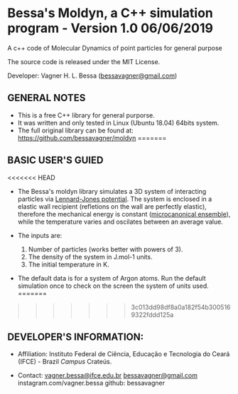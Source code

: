 # Bessa's Moldyn, a C++ simulation program - Version 1.0 06/06/2019
A c++ code of Molecular Dynamics of point particles for general purpose

The source code is released under the MIT License.

Developer: Vagner H. L. Bessa (bessavagner@gmail.com)

## GENERAL NOTES

- This is a free C++ library for general purporse.
- It was written and only tested in Linux (Ubuntu 18.04) 64bits system.
- The full original library can be found at:
    https://github.com/bessavagner/moldyn
=======

## BASIC USER'S GUIED

<<<<<<< HEAD
- The Bessa's moldyn library simulates a 3D system of interacting particles via [Lennard-Jones potential](https://en.wikipedia.org/wiki/Lennard-Jones_potential). The system is enclosed in a elastic wall recipient (refletions on the wall are perfectly elastic), therefore the mechanical energy is constant ([microcanonical ensemble](https://en.wikipedia.org/wiki/Microcanonical_ensemble)), while the temperature varies and oscilates between an average value.

- The inputs are:
    1. Number of particles (works better with powers of 3).
    2. The density of the system in J.mol-1 units.
    3. The initial temperature in K.
    
- The default data is for a system of Argon atoms. Run the default simulation once to check on the screen the system of units used.
=======

>>>>>>> 3c013dd98df8a0a182f54b3005169322fddd125a

## DEVELOPER'S INFORMATION:

- Affiliation: Instituto Federal de Ciência, Educação e Tecnologia do Ceará (IFCE) - Brazil
			   *Campus* Crateús.

- Contact:	   vagner.bessa@ifce.edu.br
               bessavagner@gmail.com
			   instagram.com/vagner.bessa
			   github: bessavagner
